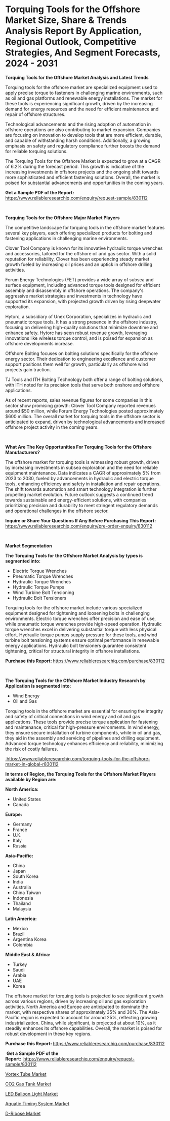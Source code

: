 <p><h1>Torquing Tools for the Offshore Market Size, Share & Trends Analysis Report By Application, Regional Outlook, Competitive Strategies, And Segment Forecasts, 2024 - 2031</h1></p><p><strong>Torquing Tools for the Offshore Market Analysis and Latest Trends</strong></p>
<p><p>Torquing tools for the offshore market are specialized equipment used to apply precise torque to fasteners in challenging marine environments, such as oil and gas platforms and renewable energy installations. The market for these tools is experiencing significant growth, driven by the increasing demand for energy resources and the need for efficient maintenance and repair of offshore structures. </p><p>Technological advancements and the rising adoption of automation in offshore operations are also contributing to market expansion. Companies are focusing on innovation to develop tools that are more efficient, durable, and capable of withstanding harsh conditions. Additionally, a growing emphasis on safety and regulatory compliance further boosts the demand for reliable torquing solutions.</p><p>The Torquing Tools for the Offshore Market is expected to grow at a CAGR of 6.2% during the forecast period. This growth is indicative of the increasing investments in offshore projects and the ongoing shift towards more sophisticated and efficient fastening solutions. Overall, the market is poised for substantial advancements and opportunities in the coming years.</p></p>
<p><strong>Get a Sample PDF of the Report:&nbsp;</strong> <a href="https://www.reliableresearchiq.com/enquiry/request-sample/830112?utm_campaign=1087&utm_medium=2&utm_source=Github&utm_content=ia&utm_term=18122024&utm_id=torquing-tools-for-the-offshore">https://www.reliableresearchiq.com/enquiry/request-sample/830112</a></p>
<p>&nbsp;</p>
<p><strong>Torquing Tools for the Offshore Major Market Players</strong></p>
<p><p>The competitive landscape for torquing tools in the offshore market features several key players, each offering specialized products for bolting and fastening applications in challenging marine environments.</p><p>Clover Tool Company is known for its innovative hydraulic torque wrenches and accessories, tailored for the offshore oil and gas sector. With a solid reputation for reliability, Clover has been experiencing steady market growth fueled by increasing oil prices and an uptick in offshore drilling activities.</p><p>Forum Energy Technologies (FET) provides a wide array of subsea and surface equipment, including advanced torque tools designed for efficient assembly and disassembly in offshore operations. The company's aggressive market strategies and investments in technology have supported its expansion, with projected growth driven by rising deepwater exploration.</p><p>Hytorc, a subsidiary of Unex Corporation, specializes in hydraulic and pneumatic torque tools. It has a strong presence in the offshore industry, focusing on delivering high-quality solutions that minimize downtime and enhance safety. Hytorc has seen robust revenue growth, leveraging innovations like wireless torque control, and is poised for expansion as offshore developments increase.</p><p>Offshore Bolting focuses on bolting solutions specifically for the offshore energy sector. Their dedication to engineering excellence and customer support positions them well for growth, particularly as offshore wind projects gain traction. </p><p>TJ Tools and ITH Bolting Technology both offer a range of bolting solutions, with ITH noted for its precision tools that serve both onshore and offshore applications.</p><p>As of recent reports, sales revenue figures for some companies in this sector show promising growth: Clover Tool Company reported revenues around $50 million, while Forum Energy Technologies posted approximately $600 million. The overall market for torquing tools in the offshore sector is anticipated to expand, driven by technological advancements and increased offshore project activity in the coming years.</p></p>
<p>&nbsp;</p>
<p><strong>What Are The Key Opportunities For Torquing Tools for the Offshore Manufacturers?</strong></p>
<p><p>The offshore market for torquing tools is witnessing robust growth, driven by increasing investments in subsea exploration and the need for reliable equipment maintenance. Data indicates a CAGR of approximately 5% from 2023 to 2030, fueled by advancements in hydraulic and electric torque tools, enhancing efficiency and safety in installation and repair operations. The shift towards automation and smart technology integration is further propelling market evolution. Future outlook suggests a continued trend towards sustainable and energy-efficient solutions, with companies prioritizing precision and durability to meet stringent regulatory demands and operational challenges in the offshore sector.</p></p>
<p><strong>Inquire or Share Your Questions If Any Before Purchasing This Report:</strong> <a href="https://www.reliableresearchiq.com/enquiry/pre-order-enquiry/830112?utm_campaign=1087&utm_medium=2&utm_source=Github&utm_content=ia&utm_term=18122024&utm_id=torquing-tools-for-the-offshore">https://www.reliableresearchiq.com/enquiry/pre-order-enquiry/830112</a></p>
<p>&nbsp;</p>
<p><strong>Market Segmentation</strong></p>
<p><strong>The Torquing Tools for the Offshore Market Analysis by types is segmented into:</strong></p>
<p><ul><li>Electric Torque Wrenches</li><li>Pneumatic Torque Wrenches</li><li>Hydraulic Torque Wrenches</li><li>Hydraulic Torque Pumps</li><li>Wind Turbine Bolt Tensioning</li><li>Hydraulic Bolt Tensioners</li></ul></p>
<p><p>Torquing tools for the offshore market include various specialized equipment designed for tightening and loosening bolts in challenging environments. Electric torque wrenches offer precision and ease of use, while pneumatic torque wrenches provide high-speed operation. Hydraulic torque wrenches excel in delivering substantial torque with less physical effort. Hydraulic torque pumps supply pressure for these tools, and wind turbine bolt tensioning systems ensure optimal performance in renewable energy applications. Hydraulic bolt tensioners guarantee consistent tightening, critical for structural integrity in offshore installations.</p></p>
<p><strong>Purchase this Report:&nbsp;</strong><a href="https://www.reliableresearchiq.com/purchase/830112?utm_campaign=1087&utm_medium=2&utm_source=Github&utm_content=ia&utm_term=18122024&utm_id=torquing-tools-for-the-offshore">https://www.reliableresearchiq.com/purchase/830112</a></p>
<p>&nbsp;</p>
<p><strong>The Torquing Tools for the Offshore Market Industry Research by Application is segmented into:</strong></p>
<p><ul><li>Wind Energy</li><li>Oil and Gas</li></ul></p>
<p><p>Torquing tools in the offshore market are essential for ensuring the integrity and safety of critical connections in wind energy and oil and gas applications. These tools provide precise torque application for fastening and maintenance, critical for high-pressure environments. In wind energy, they ensure secure installation of turbine components, while in oil and gas, they aid in the assembly and servicing of pipelines and drilling equipment. Advanced torque technology enhances efficiency and reliability, minimizing the risk of costly failures.</p></p>
<p><a href="https://www.reliableresearchiq.com/torquing-tools-for-the-offshore-market-in-global-r830112?utm_campaign=1087&utm_medium=2&utm_source=Github&utm_content=ia&utm_term=18122024&utm_id=torquing-tools-for-the-offshore">&nbsp;https://www.reliableresearchiq.com/torquing-tools-for-the-offshore-market-in-global-r830112</a></p>
<p><strong>In terms of Region, the Torquing Tools for the Offshore Market Players available by Region are:</strong></p>
<p>
    <p> <strong> North America: </strong>
        <ul>
            <li>United States</li>
            <li>Canada</li>
        </ul>
        </p> 
    <p> <strong> Europe: </strong>
        <ul>
            <li>Germany</li>
            <li>France</li>
            <li>U.K.</li>
            <li>Italy</li>
            <li>Russia</li>
        </ul>
        </p> 
    <p> <strong> Asia-Pacific: </strong>
        <ul>
            <li>China</li>
            <li>Japan</li>
            <li>South Korea</li>
            <li>India</li>
            <li>Australia</li>
            <li>China Taiwan</li>
            <li>Indonesia</li>
            <li>Thailand</li>
            <li>Malaysia</li>
        </ul>
        </p> 
    <p> <strong> Latin America: </strong>
        <ul>
            <li>Mexico</li>
            <li>Brazil</li>
            <li>Argentina Korea</li>
            <li>Colombia</li>
        </ul>
        </p> 
    <p> <strong> Middle East & Africa: </strong>
        <ul>
            <li>Turkey</li>
            <li>Saudi</li>
            <li>Arabia</li>
            <li>UAE</li>
            <li>Korea</li>
        </ul>
    </p>
    </p>
<p><p>The offshore market for torquing tools is projected to see significant growth across various regions, driven by increasing oil and gas exploration activities. North America and Europe are anticipated to dominate the market, with respective shares of approximately 35% and 30%. The Asia-Pacific region is expected to account for around 25%, reflecting growing industrialization. China, while significant, is projected at about 10%, as it steadily enhances its offshore capabilities. Overall, the market is poised for robust development in these key regions.</p></p>
<p><strong>Purchase this Report: </strong><a href="https://www.reliableresearchiq.com/purchase/830112?utm_campaign=1087&utm_medium=2&utm_source=Github&utm_content=ia&utm_term=18122024&utm_id=torquing-tools-for-the-offshore">https://www.reliableresearchiq.com/purchase/830112</a></p>
<p>&nbsp;<strong>Get a Sample PDF of the Report:&nbsp;&nbsp;</strong><a href="https://www.reliableresearchiq.com/enquiry/request-sample/830112?utm_campaign=1087&utm_medium=2&utm_source=Github&utm_content=ia&utm_term=18122024&utm_id=torquing-tools-for-the-offshore">https://www.reliableresearchiq.com/enquiry/request-sample/830112</a></p>
<p><strong></strong></p>
<p><p><a href="https://www.linkedin.com/pulse/vortex-tube-market-size-2024-2031-reports-rise-cagr-4-per-xqyzf?utm_campaign=1087&utm_medium=2&utm_source=Github&utm_content=ia&utm_term=18122024&utm_id=torquing-tools-for-the-offshore">Vortex Tube Market</a></p><p><a href="https://www.linkedin.com/pulse/unveiling-future-co2-gas-tank-market-analysis-forecast-94-inb6f?utm_campaign=1087&utm_medium=2&utm_source=Github&utm_content=ia&utm_term=18122024&utm_id=torquing-tools-for-the-offshore">CO2 Gas Tank Market</a></p><p><a href="https://www.linkedin.com/pulse/analyzing-led-balloon-light-market-dynamics-growth-drivers-kqc2c?utm_campaign=1087&utm_medium=2&utm_source=Github&utm_content=ia&utm_term=18122024&utm_id=torquing-tools-for-the-offshore">LED Balloon Light Market</a></p><p><a href="https://www.linkedin.com/pulse/comprehensive-analysis-aquatic-timing-system-market-key-player-pg0lf?utm_campaign=1087&utm_medium=2&utm_source=Github&utm_content=ia&utm_term=18122024&utm_id=torquing-tools-for-the-offshore">Aquatic Timing System Market</a></p><p><a href="https://github.com/ulyssacrayne00231/Market-Research-Report-List-1/blob/main/d-ribose-market.md?utm_campaign=1087&utm_medium=2&utm_source=Github&utm_content=ia&utm_term=18122024&utm_id=torquing-tools-for-the-offshore">D-Ribose Market</a></p></p>